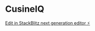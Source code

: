 # CusineIQ

[Edit in StackBlitz next generation editor ⚡️](https://stackblitz.com/~/github.com/reddyneeraj17/CusineIQ)